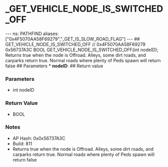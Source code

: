 # _GET_VEHICLE_NODE_IS_SWITCHED_OFF

--- ns: PATHFIND aliases: ["0x4F5070AA58F69279","_GET_IS_SLOW_ROAD_FLAG"] --- ## GET_VEHICLE_NODE_IS_SWITCHED_OFF  // 0x4F5070AA58F69279 0x56737A3C BOOL GET_VEHICLE_NODE_IS_SWITCHED_OFF(int nodeID);  Returns true when the node is Offroad. Alleys, some dirt roads, and carparks return true. Normal roads where plenty of Peds spawn will return false  ## Parameters * **nodeID**:  ## Return value

### Parameters
* int nodeID

### Return Value
* BOOL

### Notes
* AP Hash: 0x0x56737A3C
* Build: 811
* Returns true when the node is Offroad. Alleys, some dirt roads, and carparks return true.
Normal roads where plenty of Peds spawn will return false

